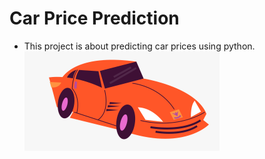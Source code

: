# Car Price Prediction
- This project is about predicting car prices using python.
![alt text](image.png)